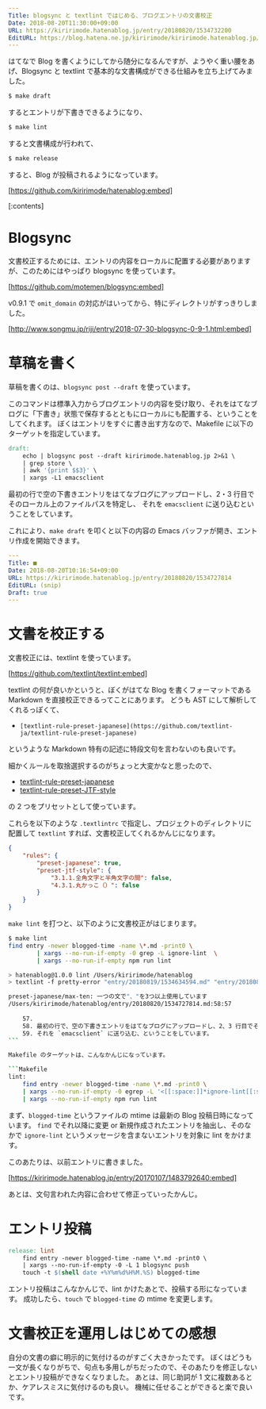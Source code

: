 ```yaml
---
Title: blogsync と textlint ではじめる、ブログエントリの文書校正
Date: 2018-08-20T11:30:00+09:00
URL: https://kiririmode.hatenablog.jp/entry/20180820/1534732200
EditURL: https://blog.hatena.ne.jp/kiririmode/kiririmode.hatenablog.jp/atom/entry/10257846132612656986
---
```


<!-- ignore-lint -->

はてなで Blog を書くようにしてから随分になるんですが、ようやく重い腰をあげ、Blogsync と textlint で基本的な文書構成ができる仕組みを立ち上げてみました。

```zsh
$ make draft
```

するとエントリが下書きできるようになり、

```zsh
$ make lint
```

すると文書構成が行われて、

```zsh
$ make release
```

すると、Blog が投稿されるようになっています。

[https://github.com/kiririmode/hatenablog:embed]

[:contents]

# Blogsync

文書校正するためには、エントリの内容をローカルに配置する必要がありますが、このためにはやっぱり blogsync を使っています。

[https://github.com/motemen/blogsync:embed]

v0.9.1 で `omit_domain` の対応がはいってから、特にディレクトリがすっきりしました。

[http://www.songmu.jp/riji/entry/2018-07-30-blogsync-0-9-1.html:embed]


# 草稿を書く

草稿を書くのは、`blogsync post --draft` を使っています。

このコマンドは標準入力からブログエントリの内容を受け取り、それをはてなブログに「下書き」状態で保存するとともにローカルにも配置する、ということをしてくれます。
ぼくはエントリをすぐに書き出す方なので、Makefile に以下のターゲットを指定しています。

```Makefile
draft:
	echo | blogsync post --draft kiririmode.hatenablog.jp 2>&1 \
	| grep store \
	| awk '{print $$3}' \
	| xargs -L1 emacsclient
```

最初の行で空の下書きエントリをはてなブログにアップロードし、2・3 行目でそのローカル上のファイルパスを特定し、
それを `emacsclient` に送り込むということをしています。

これにより、`make draft` を叩くと以下の内容の Emacs バッファが開き、エントリ作成を開始できます。

```yaml
---
Title: ■
Date: 2018-08-20T10:16:54+09:00
URL: https://kiririmode.hatenablog.jp/entry/20180820/1534727814
EditURL: (snip)
Draft: true
---
```

# 文書を校正する

文書校正には、textlint を使っています。

[https://github.com/textlint/textlint:embed]

textlint の何が良いかというと、ぼくがはてな Blog を書くフォーマットである Markdown を直接校正できるってことにあります。
どうも AST にして解析してくれるっぽくて、

- `[textlint-rule-preset-japanese](https://github.com/textlint-ja/textlint-rule-preset-japanese)`

というような Markdown 特有の記述に特段文句を言わないのも良いです。


細かくルールを取捨選択するのがちょっと大変かなと思ったので、

- [textlint-rule-preset-japanese](https://github.com/textlint-ja/textlint-rule-preset-japanese)
- [textlint-rule-preset-JTF-style](https://github.com/textlint-ja/textlint-rule-preset-JTF-style)

の 2 つをプリセットとして使っています。

これらを以下のような `.textlintrc` で指定し、プロジェクトのディレクトリに配置して `textlint` すれば、文書校正してくれるかんじになります。

```json
{
    "rules": {
        "preset-japanese": true,
        "preset-jtf-style": {
            "3.1.1.全角文字と半角文字の間": false,
            "4.3.1.丸かっこ（）": false
        }
    }
}
```


`make lint` を打つと、以下のように文書校正がはじまります。

```zsh
$ make lint
find entry -newer blogged-time -name \*.md -print0 \
        | xargs --no-run-if-empty -0 grep -L ignore-lint  \
        | xargs --no-run-if-empty npm run lint

> hatenablog@1.0.0 lint /Users/kiririmode/hatenablog
> textlint -f pretty-error "entry/20180819/1534634594.md" "entry/20180820/1534727814.md"

preset-japanese/max-ten: 一つの文で"、"を3つ以上使用しています
/Users/kiririmode/hatenablog/entry/20180820/1534727814.md:58:57
                                                                                                                      v
    57.
    58. 最初の行で、空の下書きエントリをはてなブログにアップロードし、2、3 行目でそのローカル上のファイルパスを特定し、
    59. それを `emacsclient` に送り込む、ということをしています。
```                                                                                                                      ^

Makefile のターゲットは、こんなかんじになっています。

```Makefile
lint:
	find entry -newer blogged-time -name \*.md -print0 \
	| xargs --no-run-if-empty -0 egrep -L '<[[:space:]]*ignore-lint[[:space:]]*>'  \
	| xargs --no-run-if-empty npm run lint
```

まず、`blogged-time` というファイルの mtime は最新の Blog 投稿日時になっています。
`find` でそれ以降に変更 or 新規作成されたエントリを抽出し、そのなかで `ignore-lint` というメッセージを含まないエントリを対象に lint をかけます。

このあたりは、以前エントリに書きました。

[https://kiririmode.hatenablog.jp/entry/20170107/1483792640:embed]

あとは、文句言われた内容に合わせて修正っていったかんじ。

# エントリ投稿

```Makefile
release: lint
	find entry -newer blogged-time -name \*.md -print0 \
	| xargs --no-run-if-empty -0 -L 1 blogsync push
	touch -t $(shell date +%Y%m%d%H%M.%S) blogged-time
```

エントリ投稿はこんなかんじで、lint かけたあとで、投稿する形になっています。
成功したら、`touch` で `blogged-time` の mtime を変更します。

# 文書校正を運用しはじめての感想

自分の文書の癖に明示的に気付けるのがすごく大きかったです。
ぼくはどうも一文が長くなりがちで、句点も多用しがちだったので、そのあたりを修正しないとエントリ投稿ができなくなりました。
あとは、同じ助詞が 1 文に複数あるとか、ケアレスミスに気付けるのも良い。
機械に任せることができると楽で良いです。


